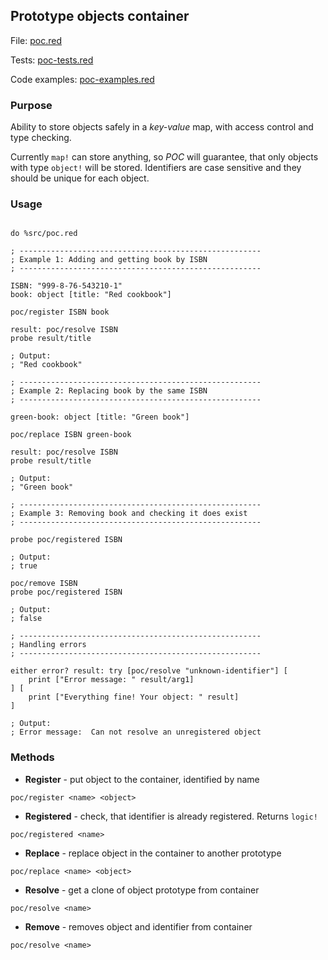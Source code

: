 ## Prototype objects container 

File: [poc.red](../src/poc.red)

Tests: [poc-tests.red](../tests/poc-tests.red)

Code examples: [poc-examples.red](../examples/poc-examples.red)

### Purpose

Ability to store objects safely in a *key-value* map, with access control and type checking. 

Currently `map!` can store anything, so *POC* will guarantee, that only objects with type `object!` will be stored. 
Identifiers are case sensitive and they should be unique for each object.

### Usage

```red

do %src/poc.red

; ------------------------------------------------------
; Example 1: Adding and getting book by ISBN
; ------------------------------------------------------
 
ISBN: "999-8-76-543210-1"
book: object [title: "Red cookbook"]

poc/register ISBN book

result: poc/resolve ISBN
probe result/title

; Output:
; "Red cookbook"

; ------------------------------------------------------
; Example 2: Replacing book by the same ISBN
; ------------------------------------------------------
 
green-book: object [title: "Green book"]

poc/replace ISBN green-book

result: poc/resolve ISBN
probe result/title

; Output:
; "Green book"

; ------------------------------------------------------
; Example 3: Removing book and checking it does exist
; ------------------------------------------------------

probe poc/registered ISBN

; Output:
; true

poc/remove ISBN
probe poc/registered ISBN

; Output:
; false

; ------------------------------------------------------
; Handling errors
; ------------------------------------------------------
 
either error? result: try [poc/resolve "unknown-identifier"] [
    print ["Error message: " result/arg1]
] [
    print ["Everything fine! Your object: " result]
]

; Output:
; Error message:  Can not resolve an unregistered object

```

### Methods

* **Register** - put object to the container, identified by name

```red
poc/register <name> <object> 
```

* **Registered** - check, that identifier is already registered. Returns `logic!`

```red
poc/registered <name>
```

* **Replace** - replace object in the container to another prototype

```red
poc/replace <name> <object>
```

* **Resolve** - get a clone of object prototype from container

```red
poc/resolve <name>
```

* **Remove** - removes object and identifier from container

```red
poc/resolve <name>
```